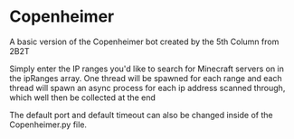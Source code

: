 # Copenheimer
A basic version of the Copenheimer bot created by the 5th Column from 2B2T

Simply enter the IP ranges you'd like to search for Minecraft servers on in the ipRanges array.
One thread will be spawned for each range and each thread will spawn an async process for each ip address scanned through, which well then be collected at the end

The default port and default timeout can also be changed inside of the Copenheimer.py file.
